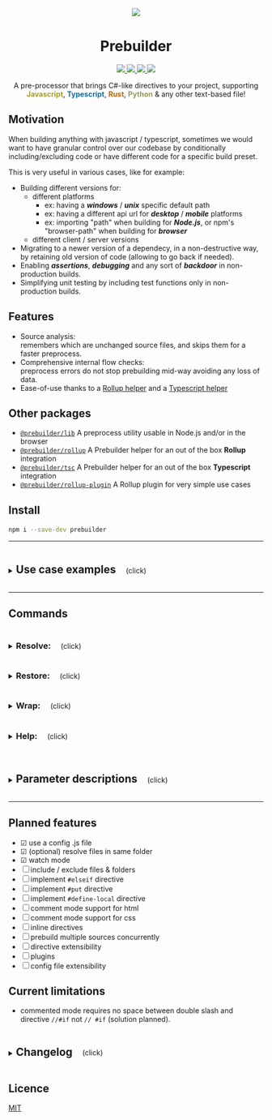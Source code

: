 <p style="text-align:center" align="center">
    <a href="https://prebuilder.anfadev.com/"><img width=80 src="https://prebuilder.anfadev.com/images/prebuilder-logo.svg"></img></a>
</p>

<h1 style="text-align:center" align="center">Prebuilder</h1>

<p style="text-align:center" align="center">
    <a href="https://www.npmjs.com/package/prebuilder" alt="Npm version">
        <img src="https://img.shields.io/npm/v/prebuilder">
    </a>
    <a href="https://www.npmjs.com/package/prebuilder" alt="Size">
        <img src="https://img.shields.io/github/languages/code-size/prebuilderjs/prebuilder">
    </a>
    <a href="https://github.com/prebuilderjs/prebuilder" alt="Licence">
        <img src="https://img.shields.io/github/license/prebuilderjs/prebuilder">
    </a>
    <img src="https://visitor-badge.glitch.me/badge?page_id=prebuilderjs.prebuilder&style=flat">
</p>

<p style="text-align:center" align="center">
A pre-processor that brings C#-like directives to your project, supporting<br><span style="color: #a59b28; font-weight:bold">Javascript</span>, <span style="color: #126f9b; font-weight:bold">Typescript</span>, <span style="color: #b3690f; font-weight:bold">Rust</span>, <span style="color: #969762; font-weight:bold">Python</span> & any other text-based file!
</p>

## Motivation

When building anything with javascript / typescript, sometimes we would want to have granular control over our codebase
by conditionally including/excluding code or have different code for a specific build preset.

This is very useful in various cases, like for example:
- Building different versions for:
    - different platforms
        - ex: having a ***windows*** / ***unix*** specific default path
        - ex: having a different api url for ***desktop*** / ***mobile*** platforms
        - ex: importing "path" when building for ***Node.js***, or npm's "browser-path" when building for ***browser***
    - different client / server versions
- Migrating to a newer version of a dependecy, in a non-destructive way, by retaining old version of code (allowing to go back if needed).
- Enabling ***assertions***, ***debugging*** and any sort of ***backdoor*** in non-production builds.
- Simplifying unit testing by including test functions only in non-production builds.

## Features
- Source analysis: <br>remembers which are unchanged source files, and skips them for a faster preprocess.
- Comprehensive internal flow checks: <br>preprocess errors do not stop prebuilding mid-way avoiding any loss of data.
- Ease-of-use thanks to a [Rollup helper](https://github.com/prebuilderjs/rollup) and a [Typescript helper](https://github.com/prebuilderjs/tsc)

## Other packages
- [`@prebuilder/lib`](https://github.com/prebuilderjs/lib) A preprocess utility usable in Node.js and/or in the browser
- [`@prebuilder/rollup`](https://github.com/prebuilderjs/rollup) A Prebuilder helper for an out of the box **Rollup** integration
- [`@prebuilder/tsc`](https://github.com/prebuilderjs/tsc) A Prebuilder helper for an out of the box **Typescript** integration
- [`@prebuilder/rollup-plugin`](https://github.com/prebuilderjs/rollup-plugin) A Rollup plugin for very simple use cases

## Install

```sh
npm i --save-dev prebuilder
```

---

<details>
<summary>
  <h2 style="display:inline-block">Use case examples</h2>
  <span style="white-space: pre;">    (click)</span>
</summary>
Using:

```sh
prebuild resolve --srcDir "src" --preprocessDefines "TARGET_BROWSER, ANDROID"
```

### Case 1) import depending on target platform
<table>
    <tr>
        <th>Original</th>
        <th>Resolved</th>
    </tr>
    <tr>
<td>

```c#
#if TARGET_BROWSER
import path from 'browser-path';
#else
const path = require('path');
#endif
```
<!-- these need to no be indented -->
</td>
<td>

```c#

import path from 'browser-path';



```

</td>
    </tr>
</table>

### Case 2) debugging & testing
<table>
    <tr>
        <th>Original</th>
        <th>Resolved</th>
    </tr>
    <tr>
<td>

```c#
class MyClass {

   constructor(apiUrl) {
       this.apiUrl = apiUrl;
       this.myData = fetchData(apiUrl);
   }

   #if DEBUG
   // log info
   console.log("api: " +this.apiUrl);
   // test
   Test = () => {
      console.log("MyClass test:");

      try {
         JSON.parse(this.myData);
         console.log("data ✔");
      } catch {
         console.error("data ✘");
      }
   }
   #endif
}
```
<!-- these need to no be indented -->
</td>
<td>

```c#
class MyClass {

   constructor(apiUrl) {
      this.apiUrl = apiUrl;
      this.myData = fetchData(apiUrl);
   }















}
```

</td>
    </tr>
</table>

### Case 3) Function definition depending on feature support
<table>
    <tr>
        <th>Original</th>
        <th>Resolved</th>
    </tr>
    <tr>
<td>

```c#
    // negative #if
#if !PARAM_2_SUPPORTED
    var myFunction = (param) => {
        return param + 1;
    }
#else
    var myFunction = (param1, param2) => {
        return param * param2 + 1;
    }
#endif
```
<!-- these need to no be indented -->
</td>
<td>

```c#


    var myFunction = (param) => {
        return param + 1;
    }





```

</td>
    </tr>
</table>

### Case 4) Variable definition depending on platform
<table>
    <tr>
        <th>Original</th>
        <th>Resolved</th>
    </tr>
    <tr>
<td>

```c#
    // commented mode
//#if ANDROID
   myConfig = {
      apiUrl:"api.site.net/android",
      greeting: "Hi Android user!",
   };
//#endif
//#if IOS
   //#post-code myConfig = {
   //#post-code    apiUrl: "api.site.net/ios",
   //#post-code    greeting: "Hi iOS user!"
   //#post-code };
//#endif
```
<!-- these need to no be indented -->
</td>
<td>

```c#


myConfig = {
    apiUrl: "api.site.net/android",
    greeting: "Hi Android user!",
};







```

</td>
    </tr>
</table>

</details>

---

## Commands

<details>
<summary>
  <h3 style="display:inline-block">Resolve:</h3>
  <span style="white-space: pre;">    (click)</span>
</summary>

Resolves directives in every script of a given source folder, and caches their original versions.
```sh
prebuild resolve --srcDir "src"
```

![](.screenshots/prebuild%20resolve.svg)

|       Parameters      |        Required       |  Needs value  |      Examples                                                                                |
|    ---                |          :---:        |     :---:     |        ---                                                                                   |
| `--srcDir`            | ✔                     | ✔            | `prebuild resolve --srcDir "src/somefolder"`                                                 |
| `--outDir`            | ✔ (unless <br>`--onTheSpot` is used) | ❌             | `prebuild resolve --outDir "output"`                                        |
| `--formats`           | ❌                    | ✔            | `prebuild resolve --formats ".js"`<br>`--formats ".js, .ts, .cpp"`                           |
| `--onTheSpot`         | ❌                    | ❌           |                                                                                              |
| `--log`               | ❌                    | ❌           |                                                                                              |
| `--watch`             | ❌                    | ❌           |                                                                                              |
| `--preprocessDefines` | ❌                    | ✔            | `prebuild resolve --preprocessDefines "MY_DEF"`<br>`--preprocessDefines "DEFINE1, DEFINE2"`  |
| `--preprocessMode`    | ❌                    | ✔            | `prebuild resolve --preprocessMode "both"`                                                   |
| `--config`            | ❌                    | ✔            | `prebuild resolve --config "myprebulder.config.js"`                                          |

</details>

<details>
<summary>
  <h3 style="display:inline-block">Restore:</h3>
  <span style="white-space: pre;">    (click)</span>
</summary>

Restores back original scripts (with unresolved directives) if resolved with --onTheSpot mode.
```sh
prebuild restore
```

|       Parameters       |     Required     |   Needs value   |
|    ---                 |       :---:      |      :---:      |
| `--log`                | ❌              | ❌              |

</details>

<details>
<summary>
  <h3 style="display:inline-block">Wrap:</h3>
  <span style="white-space: pre;">    (click)</span>
</summary>

Resolves scripts, executes a given command then restores them back.<br> 
This is useful to run bundlers and linters on resolved code, thus avoiding runtime errors.
```sh
prebuild wrap "my command" --srcDir "src"
```

![](.screenshots/prebuild%20wrap.svg)

|       Parameters              |        Required       |  Needs value  |      Examples                                        |
|    ---                        |          :---:        |     :---:     |        ---                                           |
| first parameter               | ✔                    | ✔            | `prebuild wrap "npx run build"`<br>⚠️ Use `npx` instead of `npm`, for more information read this [issue](https://stackoverflow.com/questions/9679932/how-to-use-executables-from-a-package-installed-locally-in-node-modules)                      |
| all of "resolve" <br>command's parameters  |          |               | `prebuild wrap "npx run build" --srcDir "src" --log` |
| `--wrap_RunCmdFirstTimeOnly`  | ❌                    | ❌           |                                                      |
| `--wrap_RunCmdInParallel`     | ❌                   | ❌           |                                                      |

<!-- ```sh
# examples for bundling your app with resolved code:
# - webpack
prebuild wrap "npx webpack --config example.config.js" --srcDir "src"
# - typescript
prebuild wrap "npx tsc" --srcDir "src"
# - rollup
prebuild wrap "npx rollup -c rollup.config.mjs" --srcDir "src"
``` -->

</details>

<details>
<summary>
  <h3 style="display:inline-block">Help:</h3>
  <span style="white-space: pre;">    (click)</span>
</summary>

Prints command line info on this tool.
```sh
prebuild --help
```

</details>
<br>
<details>
<summary>
  <h2 style="display:inline-block">Parameter descriptions</h2>
  <span style="white-space: pre;">    (click)</span>
</summary>

|       Parameters              | alias |        Expected values          |        Descriptions                                                                                                    |
|    ---                        |  ---  |            ---                  |            ---                                                                                                         |
| 'wrap' command's<br> first parameter | |                                 | A non-persistent cli command<br>⚠️ Use `npx` instead of `npm`, for more information read this [issue](https://stackoverflow.com/questions/9679932/how-to-use-executables-from-a-package-installed-locally-in-node-modules) |
| `--srcDir`                    | `-s`  | path (string)                   | Source folder's path.                                                                                                  |
| `--outDir`                    | `-o`  | path (string)                   | Output folder's path.                                                                                                  |
| `--log`                       | `-l`  |                                 | Enable debug logging.                                                                                                  |
| `--formats`                   | `-f`  | extention, or set of <br>extentions separated <br>by a comma `,` (string)     | List of file formats to preprocess.                                      |
| `--watch`                     | `-w`  |                                 | Watch source for changes, and auto-prebuild                                                                            |
| `--onTheSpot`                 |       |                                 | Resolve scripts keeping them in their source folder<br>⚠️ Experimental<br>⚠️ Watch mode unsupported on 'wrap' command |
| `--wrap_RunCmdFirstTimeOnly`  |       |                                 | Run command only the first time, when passing it to wrap() with watch mode active                                      |
| `--wrap_RunCmdInParallel`     |       |                                 | Run command in another process to avoid freezing prebuilder (useful to run tools in watch mode)                        |
| `--preprocessDefines`         |       | define, or set of <br>defines separated <br>by a comma `,` (string)           | List of defines based on which to validate <br>#if statements.           |
| `--preprocessMode`            |       | `"plain"` or<br>`"commented"` or<br>`"both"`  | Wether to preprocess directives written <br>plainly `#if` or in a comment `//#if`. <br>Default value is "both".  |
| `--config`                    | `-c`  | extention, or set of <br>extentions separated <br>by a comma `,` (string)     | List of file formats to preprocess.                                      |

</details>

---

## Planned features
- ☑ use a config .js file
- ☑ (optional) resolve files in same folder
- ☑ watch mode
- ☐ include / exclude files & folders
- ☐ implement `#elseif` directive
- ☐ implement `#put` directive
- ☐ implement `#define-local` directive
- ☐ comment mode support for html
- ☐ comment mode support for css
- ☐ inline directives
- ☐ prebuild multiple sources concurrently
- ☐ directive extensibility
- ☐ plugins
- ☐ config file extensibility

## Current limitations
- commented mode requires no space between double slash and directive `//#if` not `// #if` (solution planned).

<details>
<summary>
  <h2 style="display:inline-block">Changelog</h2>
  <span style="white-space: pre;">    (click)</span>
</summary>

### v 1.1
- Load configuration from file
- bugfix: parseArgs returns null

### v 1.2
- Added possibility to resolve files to a specific folder, as default
- resolution in same folder as source with --onTheSpot parameter
- resolve files to a specific folder as default with --outDir
- Renamed `preduild start` command to `preduild wrap`
- Renamed `--dir` command to `--srcDir`
- Hide temp folder on windows

### v 1.3
- Added watch mode
- Added wrap feature: run command only the first time, when passing it to wrap() with watch mode active (useful when running tools in watch mode)
- Added wrap feature: run command in another process to avoid freezing prebuilder (useful when running tools in watch mode)

</details>

## Licence

[MIT](https://github.com/prebuilderjs/prebuilder/blob/main/README.md)